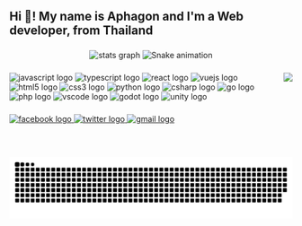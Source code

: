 <h2 align="left">Hi 👋! My name is Aphagon and I'm a Web developer, from Thailand</h2>

###

<div align="center">

  <picture>
    <source media="(prefers-color-scheme: dark)" srcset="https://github-readme-stats.vercel.app/api?username=aphagon&hide_title=false&hide_rank=false&show_icons=true&include_all_commits=true&disable_animations=false&theme=dracula&locale=en&hide_border=false&custom_title=Aphagon%27s%20Github%20Stats">
    <source media="(prefers-color-scheme: light)" srcset="https://github-readme-stats.vercel.app/api?username=aphagon&hide_title=false&hide_rank=false&show_icons=true&include_all_commits=true&disable_animations=false&theme=buefy&locale=en&hide_border=false&custom_title=Aphagon%27s%20Github%20Stats">
    <img src="https://github-readme-stats.vercel.app/api?username=aphagon&hide_title=false&hide_rank=false&show_icons=true&include_all_commits=true&disable_animations=false&theme=buefy&locale=en&hide_border=false&custom_title=Aphagon%27s%20Github%20Stats" height="150" alt="stats graph">
  </picture>

  <picture>
    <source media="(prefers-color-scheme: dark)" srcset="https://github-readme-stats.vercel.app/api/top-langs?username=aphagon&locale=en&hide_title=false&layout=compact&card_width=320&langs_count=6&theme=dracula&hide_border=false">
    <source media="(prefers-color-scheme: light)" srcset="https://github-readme-stats.vercel.app/api/top-langs?username=aphagon&locale=en&hide_title=false&layout=compact&card_width=320&langs_count=6&theme=buefy&hide_border=false">
    <img alt="Snake animation" src="https://github-readme-stats.vercel.app/api/top-langs?username=aphagon&locale=en&hide_title=false&layout=compact&card_width=320&langs_count=6&theme=buefy&hide_border=false" height="150" alt="languages graph">
  </picture>
  
</div>

###

<img align="right" height="150" src="https://i.imgflip.com/65efzo.gif"  />

###

<div align="left">
  <img src="https://cdn.jsdelivr.net/gh/devicons/devicon/icons/javascript/javascript-original.svg" height="30" width="42" alt="javascript logo"  />
  <img src="https://cdn.jsdelivr.net/gh/devicons/devicon/icons/typescript/typescript-plain.svg" height="30" width="42" alt="typescript logo"  />
  <img src="https://cdn.jsdelivr.net/gh/devicons/devicon/icons/react/react-original.svg" height="30" width="42" alt="react logo"  />
  <img src="https://cdn.jsdelivr.net/gh/devicons/devicon/icons/vuejs/vuejs-original.svg" height="30" width="42" alt="vuejs logo"  />
  <img src="https://cdn.jsdelivr.net/gh/devicons/devicon/icons/html5/html5-original.svg" height="30" width="42" alt="html5 logo"  />
  <img src="https://cdn.jsdelivr.net/gh/devicons/devicon/icons/css3/css3-original.svg" height="30" width="42" alt="css3 logo"  />
  <img src="https://cdn.jsdelivr.net/gh/devicons/devicon/icons/python/python-original.svg" height="30" width="42" alt="python logo"  />
  <img src="https://cdn.jsdelivr.net/gh/devicons/devicon/icons/csharp/csharp-original.svg" height="30" width="42" alt="csharp logo"  />
  <img src="https://cdn.jsdelivr.net/gh/devicons/devicon/icons/go/go-original.svg" height="30" width="42" alt="go logo"  />
  <img src="https://cdn.jsdelivr.net/gh/devicons/devicon/icons/php/php-original.svg" height="30" width="42" alt="php logo"  />
  <img src="https://cdn.jsdelivr.net/gh/devicons/devicon/icons/vscode/vscode-original.svg" height="30" width="42" alt="vscode logo"  />
  <img src="https://cdn.jsdelivr.net/gh/devicons/devicon/icons/godot/godot-original.svg" height="30" width="42" alt="godot logo"  />
  <img src="https://cdn.jsdelivr.net/gh/devicons/devicon/icons/unity/unity-original.svg" height="30" width="42" alt="unity logo"  />
</div>

###

<div align="left">
  <a href="https://www.facebook.com/vilet.sz" target="_blank">
    <img src="https://img.shields.io/static/v1?message=Facebook&logo=facebook&label=&color=1877F2&logoColor=white&labelColor=&style=for-the-badge" height="28" alt="facebook logo"  />
  </a>
  <a href="https://twitter.com/Aphagon1992" target="_blank">
    <img src="https://img.shields.io/static/v1?message=Twitter&logo=twitter&label=&color=1DA1F2&logoColor=white&labelColor=&style=for-the-badge" height="28" alt="twitter logo"  />
  </a>
  <a href="https://mail.google.com/mail/?view=cm&fs=1&to=aphagon@gmail.com" target="_blank">
    <img src="https://img.shields.io/static/v1?message=Gmail&logo=gmail&label=&color=D14836&logoColor=white&labelColor=&style=for-the-badge" height="28" alt="gmail logo"  />
  </a>
</div>

###

<br clear="both">

<picture>
  <source media="(prefers-color-scheme: dark)" srcset="https://raw.githubusercontent.com/aphagon/aphagon/output/snake-dark.svg">
  <source media="(prefers-color-scheme: light)" srcset="https://raw.githubusercontent.com/aphagon/aphagon/output/snake.svg">
  <img alt="Snake animation" src="https://raw.githubusercontent.com/aphagon/aphagon/output/snake.svg">
</picture>

###
